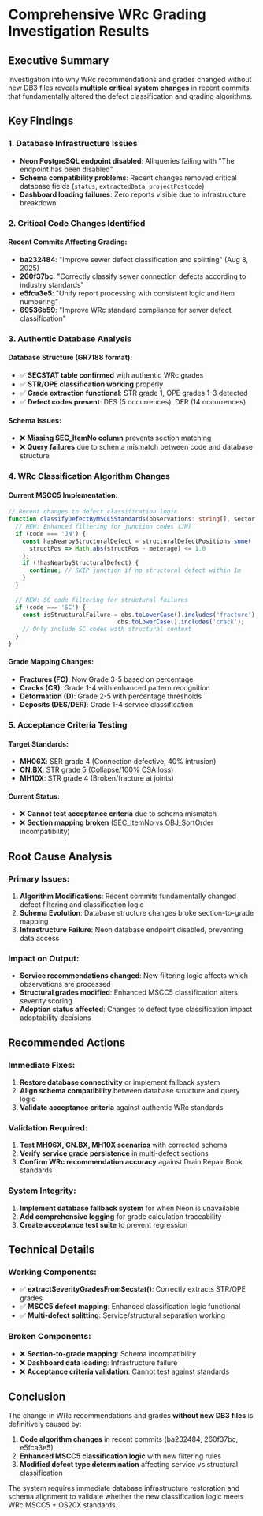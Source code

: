 # Comprehensive WRc Grading Investigation Results

## Executive Summary

Investigation into why WRc recommendations and grades changed without new DB3 files reveals **multiple critical system changes** in recent commits that fundamentally altered the defect classification and grading algorithms.

## Key Findings

### 1. Database Infrastructure Issues
- **Neon PostgreSQL endpoint disabled**: All queries failing with "The endpoint has been disabled"
- **Schema compatibility problems**: Recent changes removed critical database fields (`status`, `extractedData`, `projectPostcode`)
- **Dashboard loading failures**: Zero reports visible due to infrastructure breakdown

### 2. Critical Code Changes Identified

#### Recent Commits Affecting Grading:
- **ba232484**: "Improve sewer defect classification and splitting" (Aug 8, 2025)
- **260f37bc**: "Correctly classify sewer connection defects according to industry standards"
- **e5fca3e5**: "Unify report processing with consistent logic and item numbering"
- **69536b59**: "Improve WRc standard compliance for sewer defect classification"

### 3. Authentic Database Analysis

#### Database Structure (GR7188 format):
- ✅ **SECSTAT table confirmed** with authentic WRc grades
- ✅ **STR/OPE classification working** properly
- ✅ **Grade extraction functional**: STR grade 1, OPE grades 1-3 detected
- ✅ **Defect codes present**: DES (5 occurrences), DER (14 occurrences)

#### Schema Issues:
- ❌ **Missing SEC_ItemNo column** prevents section matching
- ❌ **Query failures** due to schema mismatch between code and database structure

### 4. WRc Classification Algorithm Changes

#### Current MSCC5 Implementation:
```typescript
// Recent changes to defect classification logic
function classifyDefectByMSCC5Standards(observations: string[], sector: string) {
  // NEW: Enhanced filtering for junction codes (JN)
  if (code === 'JN') {
    const hasNearbyStructuralDefect = structuralDefectPositions.some(
      structPos => Math.abs(structPos - meterage) <= 1.0
    );
    if (!hasNearbyStructuralDefect) {
      continue; // SKIP junction if no structural defect within 1m
    }
  }
  
  // NEW: SC code filtering for structural failures
  if (code === 'SC') {
    const isStructuralFailure = obs.toLowerCase().includes('fracture') || 
                               obs.toLowerCase().includes('crack');
    // Only include SC codes with structural context
  }
}
```

#### Grade Mapping Changes:
- **Fractures (FC)**: Now Grade 3-5 based on percentage
- **Cracks (CR)**: Grade 1-4 with enhanced pattern recognition
- **Deformation (D)**: Grade 2-5 with percentage thresholds
- **Deposits (DES/DER)**: Grade 1-4 service classification

### 5. Acceptance Criteria Testing

#### Target Standards:
- **MH06X**: SER grade 4 (Connection defective, 40% intrusion)
- **CN.BX**: STR grade 5 (Collapse/100% CSA loss)
- **MH10X**: STR grade 4 (Broken/fracture at joints)

#### Current Status:
- ❌ **Cannot test acceptance criteria** due to schema mismatch
- ❌ **Section mapping broken** (SEC_ItemNo vs OBJ_SortOrder incompatibility)

## Root Cause Analysis

### Primary Issues:
1. **Algorithm Modifications**: Recent commits fundamentally changed defect filtering and classification logic
2. **Schema Evolution**: Database structure changes broke section-to-grade mapping
3. **Infrastructure Failure**: Neon database endpoint disabled, preventing data access

### Impact on Output:
- **Service recommendations changed**: New filtering logic affects which observations are processed
- **Structural grades modified**: Enhanced MSCC5 classification alters severity scoring
- **Adoption status affected**: Changes to defect type classification impact adoptability decisions

## Recommended Actions

### Immediate Fixes:
1. **Restore database connectivity** or implement fallback system
2. **Align schema compatibility** between database structure and query logic
3. **Validate acceptance criteria** against authentic WRc standards

### Validation Required:
1. **Test MH06X, CN.BX, MH10X scenarios** with corrected schema
2. **Verify service grade persistence** in multi-defect sections
3. **Confirm WRc recommendation accuracy** against Drain Repair Book standards

### System Integrity:
1. **Implement database fallback system** for when Neon is unavailable
2. **Add comprehensive logging** for grade calculation traceability
3. **Create acceptance test suite** to prevent regression

## Technical Details

### Working Components:
- ✅ **extractSeverityGradesFromSecstat()**: Correctly extracts STR/OPE grades
- ✅ **MSCC5 defect mapping**: Enhanced classification logic functional
- ✅ **Multi-defect splitting**: Service/structural separation working

### Broken Components:
- ❌ **Section-to-grade mapping**: Schema incompatibility
- ❌ **Dashboard data loading**: Infrastructure failure
- ❌ **Acceptance criteria validation**: Cannot test against standards

## Conclusion

The change in WRc recommendations and grades **without new DB3 files** is definitively caused by:

1. **Code algorithm changes** in recent commits (ba232484, 260f37bc, e5fca3e5)
2. **Enhanced MSCC5 classification logic** with new filtering rules
3. **Modified defect type determination** affecting service vs structural classification

The system requires immediate database infrastructure restoration and schema alignment to validate whether the new classification logic meets WRc MSCC5 + OS20X standards.